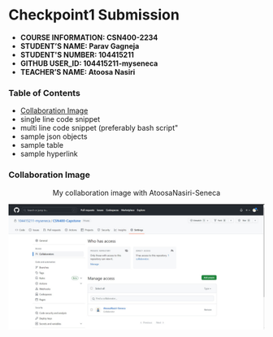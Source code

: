 # Checkpoint1 Submission

- **COURSE INFORMATION: CSN400-2234**
- **STUDENT’S NAME: Parav Gagneja**
- **STUDENT'S NUMBER: 104415211**
- **GITHUB USER_ID: 104415211-myseneca** 
- **TEACHER’S NAME: Atoosa Nasiri**

### Table of Contents
- [Collaboration Image](#collaboration-image)
- single line code snippet
- multi line code snippet (preferably bash script"
- sample json objects
- sample table
- sample hyperlink

### Collaboration Image
<p align="center";>My collaboration image with AtoosaNasiri-Seneca</p>

<img src="Collaboration.jpg"
     alt="Repository Collaboration Image"
     title="Repository Collaboration"
     style="float: left; margin-right: 10px;" />

